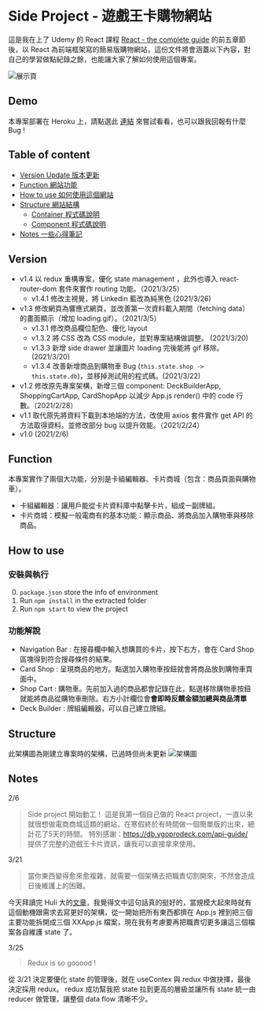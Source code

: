 # Side Project  - 遊戲王卡購物網站
這是我在上了 Udemy 的 React 課程 [React - the complete guide](https://www.udemy.com/course/react-the-complete-guide-incl-redux/) 的前五章節後，以 React 為前端框架寫的簡易版購物網站，這份文件將會涵蓋以下內容，對自己的學習做點紀錄之餘，也能讓大家了解如何使用這個專案。

![展示頁](https://imgur.com/As47N1l.png)

## Demo 
本專案部署在 Heroku 上，請點選此 [連結](https://malik-card-game.herokuapp.com/) 來嘗試看看，也可以跟我回報有什麼 Bug !

## Table of content
- [Version Update 版本更新](#Version)
- [Function 網站功能](#Function)
- [How to use 如何使用這個網站](#How-to-use)
- [Structure 網站結構](#Structure)
  - [Container 程式碼說明](#Container)
  - [Component 程式碼說明](#Component)
- [Notes 一些心得筆記](#Notes)

## Version
- v1.4 以 redux 重構專案，優化 state management ，此外也導入 react-router-dom 套件來實作 routing 功能。（2021/3/25）
  - v1.4.1 修改主視覺，將 Linkedin 藍改為純黑色 (2021/3/26)
- v1.3 修改網頁為響應式網頁，並改善第一次資料載入期間（fetching data）的畫面顯示（增加 loading.gif）。（2021/3/5）
  - v1.3.1 修改商品欄位配色、優化 layout
  - v1.3.2 將 CSS 改為 CSS module，並對專案結構做調整。 (2021/3/20)
  - v1.3.3 新增 side drawer 並讓圖片 loading 完後能將 gif 移除。(2021/3/20)
  - v1.3.4 改善新增商品到購物車 Bug (`this.state.shop -> this.state.db`)，並移掉測試用的程式碼。(2021/3/22)
- v1.2 修改原先專案架構，新增三個 component: DeckBuilderApp, ShoppingCartApp, CardShopApp 以減少 App.js render() 中的 code 行數。（2021/2/28）
- v1.1 取代原先將資料下載到本地端的方法，改使用 axios 套件實作 get API 的方法取得資料。並修改部分 bug 以提升效能。（2021/2/24）
- v1.0 (2021/2/6)

## Function
本專案實作了兩個大功能，分別是卡組編輯器、卡片商城（包含：商品頁面與購物車）。
- 卡組編輯器：讓用戶能從卡片資料庫中點擊卡片，組成一副牌組。
- 卡片商城：模擬一般電商有的基本功能：顯示商品、將商品加入購物車與移除商品。

## How to use
### 安裝與執行
0) `package.json` store the info of environment 
1) Run `npm install` in the extracted folder
2) Run `npm start` to view the project

### 功能解說
- Navigation Bar : 在搜尋欄中輸入想購買的卡片，按下右方，會在 Card Shop 區塊得到符合搜尋條件的結果。
- Card Shop : 呈現商品的地方。點選加入購物車按鈕就會將商品放到購物車頁面中。
- Shop Cart : 購物車。先前加入過的商品都會記錄在此，點選移除購物車按鈕就能將商品從購物車刪除。右方小計欄位會**會即時反饋金額加總與商品清單**
- Deck Builder : 牌組編輯器，可以自己建立牌組。

## Structure
此架構圖為剛建立專案時的架構，已過時但尚未更新
![架構圖](https://imgur.com/w37YrJk.png)
 

## Notes
2/6
> Side project 開始動工！
這是我第一個自己做的 React project，一直以來就很想做電商商城這類的網站，在寒假終於有時間做一個簡單版的出來，總計花了5天的時間。
特別感謝：https://db.ygoprodeck.com/api-guide/ 提供了完整的遊戲王卡片資訊，讓我可以直接拿來使用。

3/21
> 當你東西變得愈來愈複雜，就需要一個架構去把職責切割開來，不然會造成日後維護上的困難。

今天拜讀完 Huli 大的[文章](https://blog.techbridge.cc/2017/09/16/frontend-backend-mvc/)，我覺得文中這句話真的挺好的，當規模大起來時就有這個動機跟需求去寫更好的架構，從一開始把所有東西都擠在 App.js 裡到把三個主要功能拆開成三個 XXApp.js 檔案，現在我有考慮要再把職責切更多讓這三個檔案各自維護 state 了。

3/25
> Redux is so gooood !

從 3/21 決定要優化 state 的管理後，就在 useContex 與 redux 中做抉擇，最後決定採用 redux。 redux 成功幫我把 state 拉到更高的層級並讓所有 state 統一由 reducer 做管理，讓整個 data flow 清晰不少。




